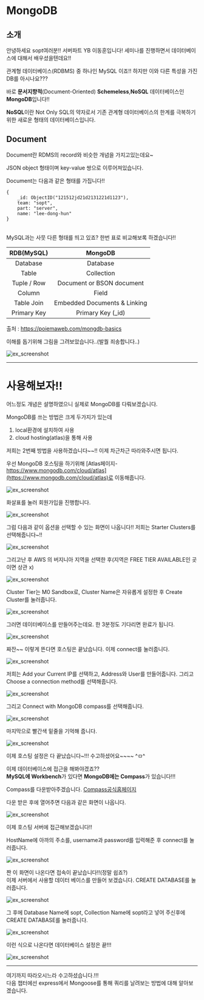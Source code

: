 # MongoDB

## 소개

안녕하세요 sopt여러분!! 서버파트 YB 이동훈입니다! 세미나를 진행하면서 데이터베이스에 대해서 배우셨을텐데요!!

관계형 데이터베이스(RDBMS) 중 하나인 MySQL 이죠!! 하지만 이와 다른 특성을 가진 DB를 아시나요???

바로 **문서지향적**(Document-Oriented) **Schemeless**,**NoSQL** 데이터베이스인 **MongoDB**입니다!!

**NoSQL**이란 Not Only SQL의 약자로서 기존 관계형 데이터베이스의 한계를 극복하기 위한 새로운 형태의 데이터베이스입니다.

## Document

Document란 RDMS의 record와 비슷한 개념을 가지고있는데요~ 

JSON object 형태이며 key-value 쌍으로 이루어져있습니다.

Document는 다음과 같은 형태를 가집니다!!

```
{
    _id: ObjectID("121512jd21d2131221d1123"),
    team: "sopt",
    part: "server",
    name: "lee-dong-hun"
}
```
<br>
MySQL과는 사뭇 다른 형태를 띄고 있죠? 한번 표로 비교해보록 하겠습니다!!

|  <center>RDB(MySQL)</center> |  <center>MongoDB</center> | 
|:--------|:--------:|
| <center>Database </center> |<center>Database </center>|
| <center>Table </center> |<center>Collection </center>|
| <center>Tuple / Row</center> |<center>Document or BSON document </center>|
| <center>Column</center> |<center>Field</center>|
| <center>Table Join</center> |<center> Embedded Documents & Linking </center>|
| <center>Primary Key</center> |<center>Primary Key (_id)</center>|

출처 : https://poiemaweb.com/mongdb-basics

이해를 돕기위해 그림을 그려보았습니다..(발퀄 죄송합니다..)

![ex_screenshot](./img/24.jpg)

---


# 사용해보자!!

어느정도 개념은 설명하였으니 실제로 MongoDB를 다뤄보겠습니다.

MongoDB를 쓰는 방법은 크게 두가지가 있는데

1. local환경에 설치하여 사용
2. cloud hosting(atlas)을 통해 사용

저희는 2번째 방법을 사용하겠습니다~~!! 이제 차근차근 따라와주시면 됩니다.

우선 MongoDB 호스팅을 하기위해 [Atlas페이지-https://www.mongodb.com/cloud/atlas](https://www.mongodb.com/cloud/atlas)로 이동해줍니다.

![ex_screenshot](./img/al.jpg)

화살표를 눌러 회원가입을 진행합니다.

![ex_screenshot](./img/2.jpg)

그럼 다음과 같이 옵션을 선택할 수 있는 화면이 나옵니다!! 저희는 Starter Clusters를 선택해줍니다~!!

![ex_screenshot](./img/3.jpg)

그리고난 후 AWS 의 버지니아 지역을 선택한 후(지역은 FREE TIER AVAILABLE인 곳이면 상관 x)

![ex_screenshot](./img/4.jpg)

Cluster Tier는 M0 Sandbox로, Cluster Name은 자유롭게 설정한 후 Create Cluster를 눌러줍니다.

![ex_screenshot](./img/5.jpg)

그러면 데이터베이스를 만들어주는데요. 한 3분정도 기다리면 완료가 됩니다.

![ex_screenshot](./img/6.jpg)

짜잔~~ 이렇게 뜬다면 호스팅은 끝났습니다. 이제 connect를 눌러줍니다.

![ex_screenshot](./img/8.jpg)

저희는 Add your Current IP를 선택하고, Address와 User를 만들어줍니다. 그리고 Choose a connection method를 선택해줍니다.

![ex_screenshot](./img/9.jpg)

그리고 Connect with MongoDB compass를 선택해줍니다.

![ex_screenshot](./img/10.jpg)

마지막으로 빨간색 밑줄을 기억해 줍니다. 

![ex_screenshot](./img/11.jpg)

이제 호스팅 설정은 다 끝났습니다~!!! 수고하셨어요~~~~ ^ㅁ^

이제 데이터베이스에 접근을 해봐야겠죠??  
**MySQL에 Workbench**가 있다면 **MongoDB에는 Compass**가 있습니다!!!

Compass를 다운받아주겠습니다. [Compass공식홈페이지](https://www.mongodb.com/download-center/compass)

다운 받은 후에 열어주면 다음과 같은 화면이 나옵니다.

![ex_screenshot](./img/7.jpg)

이제 호스팅 서버에 접근해보겠습니다!!

HostName에 아까의 주소를, username과 password를 입력해준 후 connect를 눌러줍니다.

![ex_screenshot](./img/12.jpg)

짠 이 화면이 나온다면 접속이 끝났습니다!!(정말 쉽죠?)  
이제 서버에서 사용할 데이터 베이스를 만들어 보겠습니다. CREATE DATABASE를 눌러줍니다.

![ex_screenshot](./img/13.jpg)

그 후에 Database Name에 sopt, Collection Name에 sopt라고 넣어 주신후에 CREATE DATABASE를 눌러줍니다.

![ex_screenshot](./img/14.jpg)

이런 식으로 나온다면 데이터베이스 설정은 끝!!!

![ex_screenshot](./img/15.jpg)

---

여기까지 따라오시느라 수고하셨습니다.!!!   
다음 챕터에선 express에서 Mongoose를 통해 쿼리를 날려보는 방법에 대해 알아보겠습니다.